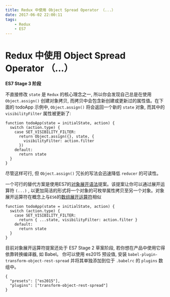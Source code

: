 ```yaml
---
title: Redux 中使用 Object Spread Operator （...）
date: 2017-06-02 22:00:11
tags: 
    - Redux
    - ES7
---
```


# Redux 中使用 Object Spread Operator （...）

**ES7 Stage 3 阶段**

不直接修改 `state` 是 `Redux` 的核心理念之一, 所以你会发现自己总是在使用 `Object.assign()` 创建对象拷贝, 而拷贝中会包含新创建或更新过的属性值。在下面的 todoApp 示例中, `Object.assign()` 将会返回一个新的 `state` 对象, 而其中的 `visibilityFilter` 属性被更新了:

```
function todoApp(state = initialState, action) {
  switch (action.type) {
    case SET_VISIBILITY_FILTER:
      return Object.assign({}, state, {
        visibilityFilter: action.filter
      })
    default:
      return state
  }
}
```

尽管这样可行, 但 `Object.assign()` 冗长的写法会迅速降低 `reducer` 的可读性。

一个可行的替代方案是使用ES7的[对象展开语法](https://github.com/sebmarkbage/ecmascript-rest-spread)提案。该提案让你可以通过展开运算符 `(...)` , 以更加简洁的形式将一个对象的可枚举属性拷贝至另一个对象。对象展开运算符在概念上与`ES6`的[数组展开运算符](https://developer.mozilla.org/en-US/docs/Web/JavaScript/Reference/Operators/Spread_operator)相似

```
function todoApp(state = initialState, action) {
  switch (action.type) {
    case SET_VISIBILITY_FILTER:
      return { ...state, visibilityFilter: action.filter }
    default:
      return state
  }
}
```

目前对象展开运算符提案还处于 ES7 Stage 2 草案阶段, 若你想在产品中使用它得依靠转换编译器, 如 Babel。 你可以使用 es2015 预设值, 安装 `babel-plugin-transform-object-rest-spread` 并将其单独添加到位于 `.babelrc` 的 `plugins` 数组中。
```
{
  "presets": ["es2015"],
  "plugins": ["transform-object-rest-spread"]
}
```